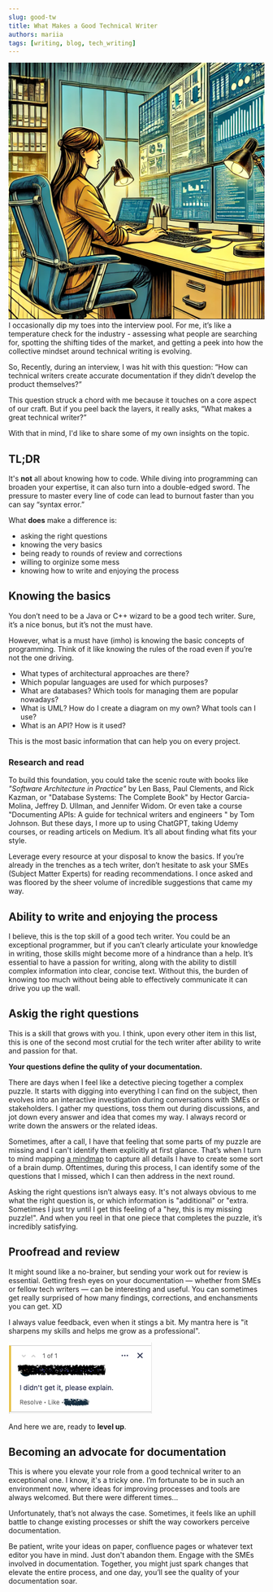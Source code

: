 ```yaml
---
slug: good-tw
title: What Makes a Good Technical Writer
authors: mariia
tags: [writing, blog, tech_writing]
---
```


![Generated with DALL-E!](../static/img/tech-writer-pic.webp)
I occasionally dip my toes into the interview pool. For me, it’s like a temperature check for the industry - assessing what people are searching for, spotting the shifting tides of the market, and getting a peek into how the collective mindset around technical writing is evolving.

So, Recently, during an interview, I was hit with this question: “How can technical writers create accurate documentation if they didn’t develop the product themselves?”

This question struck a chord with me because it touches on a core aspect of our craft. But if you peel back the layers, it really asks, “What makes a great technical writer?”

With that in mind, I'd like to share some of my own insights on the topic.

<!--truncate-->

## TL;DR

It's **not** all about knowing how to code. 
While diving into programming can broaden your expertise, it can also turn into a double-edged sword. The pressure to master every line of code can lead to burnout faster than you can say “syntax error.”

What **does** make a difference is: 
- asking the right questions
- knowing the very basics
- being ready to rounds of review and corrections
- willing to orginize some mess
- knowing how to write and enjoying the process

## Knowing the basics

You don’t need to be a Java or C++ wizard to be a good tech writer. Sure, it’s a nice bonus, but it’s not the must have.

However, what is a must have (imho) is knowing the basic concepts of programming. Think of it like knowing the rules of the road even if you’re not the one driving.

- What types of architectural approaches are there?
- Which popular languages are used for which purposes?
- What are databases? Which tools for managing them are popular nowadays?
- What is UML? How do I create a diagram on my own? What tools can I use?
- What is an API? How is it used?

This is the most basic information that can help you on every project.

### Research and read

To build this foundation, you could take the scenic route with books like *"Software Architecture in Practice"* by Len Bass, Paul Clements, and Rick Kazman, or "Database Systems: The Complete Book" by Hector Garcia-Molina, Jeffrey D. Ullman, and Jennifer Widom. Or even take a course "Documenting APIs: A guide for technical writers and engineers
" by Tom Johnson.
But these days, I more up to using ChatGPT, taking Udemy courses, or reading articels on Medium. It’s all about finding what fits your style.

Leverage every resource at your disposal to know the basics. If you’re already in the trenches as a tech writer, don’t hesitate to ask your SMEs (Subject Matter Experts) for reading recommendations.  I once asked and was floored by the sheer volume of incredible suggestions that came my way.

## Ability to write and enjoying the process

I believe, this is the top skill of a good tech writer. You could be an exceptional programmer, but if you can’t clearly articulate your knowledge in writing, those skills might become more of a hindrance than a help. It’s essential to have a passion for writing, along with the ability to distill complex information into clear, concise text. Without this, the burden of knowing too much without being able to effectively communicate it can drive you up the wall.

## Askig the right questions

This is a skill that grows with you. I think, upon every other item in this list, this is one of the second most crutial for the tech writer after ability to write and passion for that.

**Your questions define the qulity of your documentation.**

There are days when I feel like a detective piecing together a complex puzzle. It starts with digging into everything I can find on the subject, then evolves into an interactive investigation during conversations with SMEs or stakeholders. I gather my questions, toss them out during discussions, and jot down every answer and idea that comes my way.  I always record or write down the answers or the related ideas.

Sometimes, after a call, I have that feeling that some parts of my puzzle are missing and I can't identify them explicitly at first glance. That’s when I turn to mind mapping [a mindmap](./2024-07-16-mindmaps/2024-07-16-long-blog-post.md) to capture all details I have to create some sort of a brain dump. Oftentimes, during this process, I can identify some of the questions that I missed, which I can then address in the next round.

Asking the right questions isn’t always easy. It's not always obvious to me what the right question is, or which information is "additional" or "extra. Sometimes I just try until I get this feeling of a "hey, this is my missing puzzle!". And when you reel in that one piece that completes the puzzle, it’s incredibly satisfying.

## Proofread and review

It might sound like a no-brainer, but sending your work out for review is essential. Getting fresh eyes on your documentation — whether from SMEs or fellow tech writers — can be interesting and useful.  You can sometimes get really surprised of how many findings, corrections, and enchansments you can get. XD

I always value feedback, even when it stings a bit. My mantra here is "it sharpens my skills and helps me grow as a professional".

![Confluence comments I sometimes get](../static/img/comment-confluence.png "Comments I get sometimes")

And here we are, ready to **level up**.

## Becoming an advocate for documentation
This is where you elevate your role from a good technical writer to an exceptional one. I know, it's a tricky one. I’m fortunate to be in such an environment now, where ideas for improving processes and tools are always welcomed.
But there were different times...

Unfortunately, that’s not always the case. Sometimes, it feels like an uphill battle to change existing processes or shift the way coworkers perceive documentation.

Be patient, write your ideas on paper, confluence pages or whatever text editor you have in mind.
Just don't abandon them. Engage with the SMEs involved in documentation. Together, you might just spark changes that elevate the entire process, and one day, you’ll see the quality of your documentation soar.


